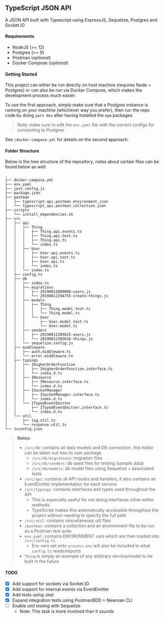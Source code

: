 ## TypeScript JSON API

A JSON API built with Typescript using ExpressJS, Sequelize, Postgres and Socket.IO


#### Requirements

* NodeJS (>= 12)
* Postgres (>= 9)
* Postman (_optional_)
* Docker Compose (_optional_)

#### Getting Started

This project can either be run directly on host machine (requires Node + Postgres) or can also be run via Docker Compose, 
which makes the development process much easier.

To use the first approach, simply make sure that a Postgres instance is running on your machine (whichever way you prefer), then
run the repo code by doing `yarn dev` after having installed the `npm` packages.

> Note: make sure to edit the `env.yaml` file with the correct configs for connecting to Postgres

See `/docker-compose.yml` for details on the second approach.


#### Folder Structure

Below is the tree structure of the repository, notes about certain files can be found below as well:

```
.
├── docker-compose.yml
├── env.yaml
├── jest.config.js
├── package.json
├── postman
│   ├── typescript-api.postman_environment.json
│   └── typescript_api.postman_collection.json
├── scripts
│   └── install_dependencies.sh
├── src
│   ├── api
│   │   ├── Thing
│   │   │   ├── Thing.api.events.ts
│   │   │   ├── Thing.api.test.ts
│   │   │   ├── Thing.api.ts
│   │   │   └── index.ts
│   │   ├── User
│   │   │   ├── User.api.events.ts
│   │   │   ├── User.api.test.ts
│   │   │   ├── User.api.ts
│   │   │   └── index.ts
│   │   └── index.ts
│   ├── config.ts
│   ├── db
│   │   ├── index.ts
│   │   ├── migrations
│   │   │   ├── 20190812000000-users.js
│   │   │   └── 20190812194755-create-things.js
│   │   ├── models
│   │   │   ├── Thing
│   │   │   │   ├── Thing.model.test.ts
│   │   │   │   └── Thing.model.ts
│   │   │   └── User
│   │   │       ├── User.model.test.ts
│   │   │       └── User.model.ts
│   │   ├── seeders
│   │   │   ├── 20190812205615-users.js
│   │   │   └── 20190812205616-things.js
│   │   └── sequelize.config.js
│   ├── middleware
│   │   ├── auth.middleware.ts
│   │   └── error.middleware.ts
│   ├── typings
│   │   ├── IHigherOrderFunction
│   │   │   ├── IHigherOrderFunction.interface.ts
│   │   │   └── index.d.ts
│   │   ├── IResource
│   │   │   ├── IResource.interface.ts
│   │   │   └── index.d.ts
│   │   ├── ISocketManager
│   │   │   ├── ISocketManager.interface.ts
│   │   │   └── index.d.ts
│   │   └── ITypedEventEmitter
│   │       ├── ITypedEventEmitter.interface.ts
│   │       └── index.d.ts
│   └── util
│       ├── log.util.ts
│       └── response.util.ts
└── tsconfig.json
```

> **Notes**:
> * `/src/db`: contains all data models and DB connection, this folder can be taken out into its own package
>    * `/src/db/migrations`: migration files
>    * `/src/db/seeders`: db seed files for testing (sample data)
>    * `/src/db/models`: db model files using Sequelize + associated tests
> * `/src/api`: contains all API routes and handlers, it also contains an EventEmitter implementation for each service
> * `/src/typings`: contains interfaces and types used throughout the API
>    * This is especially useful for not doing interfaces inline within methods
>    * TypeScript makes this automatically accessible throughout the project without needing to specify the full path
> * `/src/util`: contains miscellaneous util files 
> * `/postman`: contains a collection and an environment file to be run as a Postman test suite
> * `env.yaml`: contains ENVIRONMENT vars which are then loaded into `/src/config.ts`
>    * Env vars set onto `process.env` will also be included in what `config.ts` reads/exports
> * `Thing` is simply an example of any arbitrary service/model to be built in the future


#### TODO

- [x] Add support for sockets via Socket.IO
- [x] Add support for internal events via EventEmitter
- [x] Add tests using Jest
- [x] Expand integration tests using PostmanBDD + Newman CLI
- [ ] Enable *unit* testing with Sequelize
    - Note: This task is more involved than it sounds
